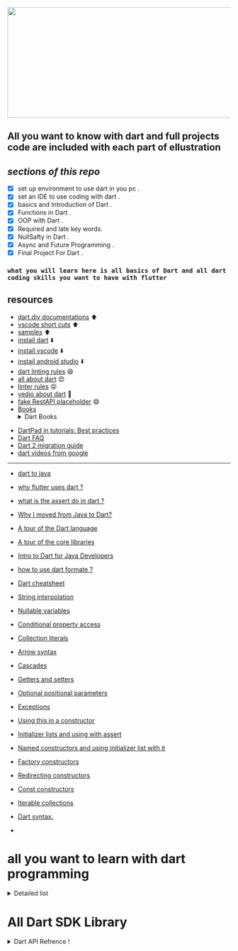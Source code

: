 <p align="center">
<img src="https://user-images.githubusercontent.com/95125518/179025235-c5a12ccc-1896-4c6c-b975-94e318e00b85.png" width="650" height="250" />
</p>

## All you want to know with dart and full projects code are included with each part of ellustration

## **_sections of this repo_**

- [x] set up environment to use dart in you pc .
- [x] set an IDE to use coding with dart .
- [x] basics and Introduction of Dart .
- [x] Functions in Dart .
- [x] OOP with Dart .
- [x] Required and late key words.
- [x] NullSafty in Dart .
- [x] Async and Future Programming .
- [x] Final Project For Dart .

### `what you will learn here is all basics of Dart and all dart coding skills you want to have with flutter`

## resources

- [dart.div documentations](https://dart.dev/guides) ⬆️
- [vscode short cuts](https://code.visualstudio.com/shortcuts/keyboard-shortcuts-windows.pdf) ⬆️
- [samples](https://dart.dev/samples) ⬆️
- [instail dart](https://dart.dev/get-dart) ⬇️
- [instail vscode](https://code.visualstudio.com/download) ⬇️
- [instail android studio](https://developer.android.com/studio?gclid=CjwKCAjw2rmWBhB4EiwAiJ0mtSiSOFKJKdV-iAZr3ML0xW7_wiYAen_eu2AdRZNeLQv_-kzu3p190xoCYoIQAvD_BwE&gclsrc=aw.ds) ⬇️
- [dart linting rules](https://github.com/dart-lang/lints) 😄
- [all about dart](https://github.com/dart-lang) 😍
- [linter rules](https://dart-lang.github.io/linter/lints/) 😝
- [vedio about dart](https://youtu.be/5F-6n_2XWR8) :movie_camera:
- [fake RestAPI placeholder](https://jsonplaceholder.typicode.com/) 😄
- [Books](https://dart.dev/resources/books)<details><summary> Dart Books </summary>
:blue_book:[Quick Start Guide To Dart Programming](https://github.com/emamHamada/Dart-All-you-want-to-know-/files/9124791/Sinha2020_Book_QuickStartGuideToDartProgrammi.pdf)<br>
:blue_book:[Dart Apprentice](https://github.com/emamHamada/Dart-All-you-want-to-know-/files/9124795/Dart.Apprentice.pdf)<br>
:blue_book:[Dart-CC](https://github.com/emamHamada/Dart-All-you-want-to-know-/files/9124800/1-.Dart-CC.pdf)<br>
</details>

- [DartPad in tutorials: Best practices](https://dart.dev/resources/dartpad-best-practices)
- [Dart FAQ](https://dart.dev/faq)
- [Dart 2 migration guide](https://dart.dev/dart-2)
- [dart videos from google ](https://dart.dev/resources/videos)

---

- [dart to java](https://developers.google.com/codelabs/from-java-to-dart#0)
- [why flutter uses dart ?](https://hackernoon.com/why-flutter-uses-dart-dd635a054ebf)
- [what is the assert do in dart ?](https://stackoverflow.com/questions/56537718/what-assert-do-in-dart)
- [Why I moved from Java to Dart?](https://hackernoon.com/why-i-moved-from-java-to-dart-8f3802b1d652)
- [A tour of the Dart language](https://dart.dev/guides/language/language-tour)
- [A tour of the core libraries](https://dart.dev/guides/libraries/library-tour)
- [Intro to Dart for Java Developers](https://codelabs.developers.google.com/codelabs/from-java-to-dart/)
- [how to use dart formate ?](https://dart.dev/tools/dart-format)
- [Dart cheatsheet](https://dart.dev/codelabs/dart-cheatsheet)
- [String interpolation](https://dart.dev/codelabs/dart-cheatsheet#string-interpolation)
- [Nullable variables](https://dart.dev/codelabs/dart-cheatsheet#nullable-variables)
- [Conditional property access](https://dart.dev/codelabs/dart-cheatsheet#conditional-property-access)
- [Collection literals](https://dart.dev/codelabs/dart-cheatsheet#collection-literals)
- [Arrow syntax](https://dart.dev/codelabs/dart-cheatsheet#arrow-syntax)
- [Cascades](https://dart.dev/codelabs/dart-cheatsheet#cascades)
- [Getters and setters](https://dart.dev/codelabs/dart-cheatsheet#getters-and-setters)
- [Optional positional parameters](https://dart.dev/codelabs/dart-cheatsheet#optional-positional-parameters)
- [Exceptions](https://dart.dev/codelabs/dart-cheatsheet#exceptions)
- [Using this in a constructor](https://dart.dev/codelabs/dart-cheatsheet#using-this-in-a-constructor)
- [Initializer lists and using with assert](https://dart.dev/codelabs/dart-cheatsheet#initializer-lists)
- [Named constructors and using initializer list with it](https://dart.dev/codelabs/dart-cheatsheet#named-constructors)
- [Factory constructors](https://dart.dev/codelabs/dart-cheatsheet#factory-constructors)
- [Redirecting constructors](https://dart.dev/codelabs/dart-cheatsheet#redirecting-constructors)
- [Const constructors](https://dart.dev/codelabs/dart-cheatsheet#const-constructors)
- [Iterable collections](https://dart.dev/codelabs/iterables)
- [Dart syntax.](https://dart.dev/samples)

-

# all you want to learn with dart programming

<details>

<summary>  Detailed list</summary>

- [ ] String interpolation
- [ ] Nullable variables
- [ ] Null-aware operators
- [ ] Conditional property access
- [ ] Collection literals
- [ ] Arrow syntax
- [ ] Cascades
- [ ] Getters and setters
- [ ] Optional positional parameters
- [ ] Named parameters
- [ ] Exceptions
- [ ] Using this in a constructor
- [ ] Initializer lists
- [ ] Named constructors
- [ ] Factory constructors
- [ ] Redirecting constructors
- [ ] Const constructors
- [ ] Operators
- [ ] Data Types and variables
- [ ] Type safety and type inference
- [ ] Const and Final
- [ ] increment and decrement
- [ ] String Operations
- [ ] Comments
- [ ] Control Flow
- [ ] The Boolean data type
- [ ] IF statement
- [ ] Ternary Conditional operator
- [ ] Variable scope
- [ ] Switch statement
- [ ] While and for loop
- [ ] ForEach loop
- [ ] Functions
- [ ] what is a Function
- [ ] parameters
- [ ] Anonymous and Named Functions
- [ ] Classes
- [ ] Classes and Objects
- [ ] serialization, Json and Cascade Notation
- [ ] Constructors
- [ ] private variables
- [ ] Getters and Setters
- [ ] Static Keyword
- [ ] Nullability
- [ ] Null safety
- [ ] Null aware operators
- [ ] Collections
- [ ] Lists
- [ ] ses
- [ ] maps
- [ ] High order methods
- [ ] Advanced Classes
- [ ] inheritance
- [ ] Abstract Classes
- [ ] Business Logic,interfaces and Factory Constructors
- [ ] implements and extends
- [ ] Mixins
- [ ] Asynchronous Programming
- [ ] Synchronous and Asynchronous
- [ ] Futures
- [ ] Async and await,try and catch
- [ ] Api and http
- [ ] Networking with dart
- [ ] Making network request part 1
- [ ] making network request part 2
- [ ] Error Handling
- [ ] Streams
- [ ] What you’ll learn
- [ ] Data Types and variable
- [ ] Control Flow
- [ ] Oop Concepts
- [ ] Functions
- [ ] Collections
- [ ] Asynchronous programming
- [ ] Networking with dart
- [ ] Error handling
- [ ] Classes
- [ ] Advanced Classes
- [ ] Nullability
- [ ] Output
- [ ] Variables Part 1
- [ ] Variables Part 2
- [ ] Type Casting
- [ ] Comments
- [ ] Operations
- [ ] Prefix and Postfix
- [ ] If Statements
- [ ] Conditional Operators
- [ ] Switch
- [ ] Loops
- [ ] Nested, Infinite Loops
- [ ] Control Statements
- [ ] Degree App.
- [ ] Input
- [ ] Exception
- [ ] Numbers Methods
- [ ] Strings Methods
- [ ] Lists
- [ ] 2D Lists
- [ ] Sets
- [ ] Maps
- [ ] Functions
- [ ] Optional, Default Parameters
- [ ] Passing array through function
- [ ] Recursion
- [ ] Exception Part 2
- [ ] Lambda Expression
- [ ] Higher-Order Functions
- [ ] Where Part 1
- [ ] Where Part 2
- [ ] Iterable, Map and Spread Operator
- [ ] Typedefs
- [ ] Introduction
- [ ] Class Object
- [ ] Constructor
- [ ] Static & this
- [ ] 32 Setter & Getter
- [ ] Inheritance & Override
- [ ] Super
- [ ] Super Constructor
- [ ] Abstract, Interface & Multi Inheritance
- [ ] Mixins
- [ ] Every Thing is Object
- [ ] Final vs Const
- [ ] Enum
- [ ] Generic
- [ ] Import and Package
- [ ] Math Library
- [ ] DateTime
- [ ] Platform
- [ ] Operator Overloading
- [ ] Polymorphism
- [ ] Lexical Closure, Callable Function
- [ ] Extension Function
- [ ] Future
- [ ] Stream
- [ ] Async / Await
- [ ] Dart Packages
- [ ] API
- [ ] File System
- [ ] Null Safety
- [ ] required & late
- [ ] Final Project
- [ ] Code Reviewing
- [ ] Linting Rules
- [ ] How to Get a Certificate
- [ ] What is Flutter
- [ ] Windows Flutter Installation
- [ ] Mac Flutter Installation
- [ ] Intro to VS Code

</details>

# All Dart SDK Library

<details><summary>  Dart API Refrence !</summary>
<br>

[:link: CORE](https://api.dart.dev/stable/2.17.6/index.html)

<details><summary>  Dart CORE !</summary>

:heavy_check_mark: [dart:async](https://api.dart.dev/stable/2.17.6/dart-async/dart-async-library.html) <br>
:heavy_check_mark: [dart:collection](https://api.dart.dev/stable/2.17.6/dart-collection/dart-collection-library.html) <br>
:heavy_check_mark: [dart:convert](https://api.dart.dev/stable/2.17.6/dart-collection/dart-collection-library.html)<br>
:heavy_check_mark: [dart:core](https://api.dart.dev/stable/2.17.6/dart-core/dart-core-library.html)<br>
:heavy_check_mark:[ dart:developer](https://api.dart.dev/stable/2.17.6/dart-developer/dart-developer-library.html)<br>
:heavy_check_mark: [dart:math](https://api.dart.dev/stable/2.17.6/dart-math/dart-math-library.html)<br>
:heavy_check_mark: [dart:typed_data](https://api.dart.dev/stable/2.17.6/dart-typed_data/dart-typed_data-library.html)<br>

</details>

[:link: VM](https://api.dart.dev/stable/2.17.6/index.html)

<details><summary>  Dart VM !</summary>

:ballot_box_with_check: [~~dart:cli~~](https://api.dart.dev/stable/2.17.6/dart-cli/dart-cli-library.html)<br>
:ballot_box_with_check: [dart:ffi](https://api.dart.dev/stable/2.17.6/dart-ffi/dart-ffi-library.html)<br>
:ballot_box_with_check: [dart:io](https://api.dart.dev/stable/2.17.6/dart-io/dart-io-library.html)<br>
:ballot_box_with_check: [dart:isolate](https://api.dart.dev/stable/2.17.6/dart-isolate/dart-isolate-library.html)<br>
:ballot_box_with_check: [dart:mirrors](https://api.dart.dev/stable/2.17.6/dart-mirrors/dart-mirrors-library.html)<br>

</details>

[:link: WEB](https://api.dart.dev/stable/2.17.6/index.html)

<details><summary>  Dart WEB!</summary>

:white_check_mark: [dart:html](https://api.dart.dev/stable/2.17.6/dart-html/dart-html-library.html) <br>
:white_check_mark: [dart:indexed_db](https://api.dart.dev/stable/2.17.6/dart-indexed_db/dart-indexed_db-library.html) <br>
:white_check_mark: [dart:js](https://api.dart.dev/stable/2.17.6/dart-js/dart-js-library.html)<br>
:white_check_mark: [dart:js_util](https://api.dart.dev/stable/2.17.6/dart-js_util/dart-js_util-library.html)<br>
:white_check_mark:[dart:svg](https://api.dart.dev/stable/2.17.6/dart-svg/dart-svg-library.html)<br>
:white_check_mark: [dart:web_audio](https://api.dart.dev/stable/2.17.6/dart-web_audio/dart-web_audio-library.html)<br>
:white_check_mark: [dart:web_gl](https://api.dart.dev/stable/2.17.6/dart-web_gl/dart-web_gl-library.html)<br>

</details>
</details>
